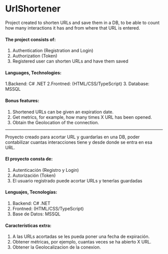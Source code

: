 # UrlShortener

Project created to shorten URLs and save them in a DB, to be able to count how many interactions it has and from where that URL is entered.

#### The project consists of:
1. Authentication (Registration and Login)
2. Authorization (Token)
3. Registered user can shorten URLs and have them saved

#### Languages, Technologies:
1.Backend: C# .NET
2.Frontned: (HTML/CSS/TypeScript)
3. Database: MSSQL

#### Bonus features:
1. Shortened URLs can be given an expiration date.
2. Get metrics, for example, how many times X URL has been opened.
3. Obtain the Geolocation of the connection.

---

Proyecto creado para acortar URL y guardarlas en una DB, poder contabilizar cuantas interacciones tiene y desde donde se entra en esa URL.

#### El proyecto consta de:
1. Autenticación (Registro y Login)
2. Autorización (Token)
3. El usuario registrado puede acortar URLs y tenerlas guardadas

#### Lenguajes, Tecnologías:
1. Backend: C# .NET
2. Frontned: (HTML/CSS/TypeScript)
3. Base de Datos: MSSQL

#### Características extra:
1. A las URLs acortadas se les pueda poner una fecha de expiración.
2. Obtener métricas, por ejemplo, cuantas veces se ha abierto X URL.
3. Obtener la Geolocalizacion de la conexion.
